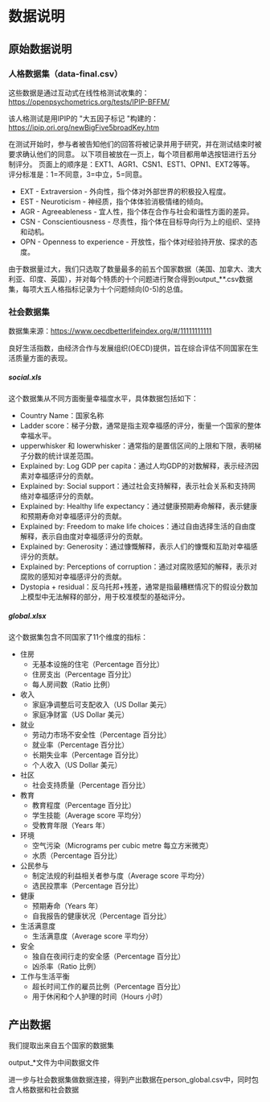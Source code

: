 # 数据说明

## 原始数据说明

### 人格数据集（data-final.csv）

这些数据是通过互动式在线性格测试收集的：https://openpsychometrics.org/tests/IPIP-BFFM/

该人格测试是用IPIP的 "大五因子标记 "构建的：https://ipip.ori.org/newBigFive5broadKey.htm

在测试开始时，参与者被告知他们的回答将被记录并用于研究，并在测试结束时被要求确认他们的同意。
以下项目被放在一页上，每个项目都用单选按钮进行五分制评分。
页面上的顺序是：EXT1、AGR1、CSN1、EST1、OPN1、EXT2等等。
评分标准是：1=不同意，3=中立，5=同意。

- EXT - Extraversion - 外向性，指个体对外部世界的积极投入程度。
- EST - Neuroticism - 神经质，指个体体验消极情绪的倾向。
- AGR - Agreeableness - 宜人性，指个体在合作与社会和谐性方面的差异。
- CSN - Conscientiousness - 尽责性，指个体在目标导向行为上的组织、坚持和动机。
- OPN - Openness to experience - 开放性，指个体对经验持开放、探求的态度。

由于数据量过大，我们只选取了数量最多的前五个国家数据（美国、加拿大、澳大利亚、印度、英国），并对每个特质的十个问题进行聚合得到output\_\*\*.csv数据集，每项大五人格指标记录为十个问题倾向(0-5)的总值。

### 社会数据集

数据集来源：https://www.oecdbetterlifeindex.org/#/11111111111

良好生活指数，由经济合作与发展组织(OECD)提供，旨在综合评估不同国家在生活质量方面的表现。

##### social.xls

这个数据集从不同方面衡量幸福度水平，具体数据包括如下：

- Country Name：国家名称
- Ladder score：梯子分数，通常是指主观幸福感的评分，衡量一个国家的整体幸福水平。
- upperwhisker 和 lowerwhisker：通常指的是置信区间的上限和下限，表明梯子分数的统计误差范围。
- Explained by: Log GDP per capita：通过人均GDP的对数解释，表示经济因素对幸福感评分的贡献。
- Explained by: Social support：通过社会支持解释，表示社会关系和支持网络对幸福感评分的贡献。
- Explained by: Healthy life expectancy：通过健康预期寿命解释，表示健康和预期寿命对幸福感评分的贡献。
- Explained by: Freedom to make life choices：通过自由选择生活的自由度解释，表示自由度对幸福感评分的贡献。
- Explained by: Generosity：通过慷慨解释，表示人们的慷慨和互助对幸福感评分的贡献。
- Explained by: Perceptions of corruption：通过对腐败感知的解释，表示对腐败的感知对幸福感评分的贡献。
- Dystopia + residual：反乌托邦+残差，通常是指最糟糕情况下的假设分数加上模型中无法解释的部分，用于校准模型的基础评分。

##### global.xlsx

这个数据集包含不同国家了11个维度的指标：

- 住房
  - 无基本设施的住宅（Percentage 百分比）
  - 住房支出（Percentage 百分比）
  - 每人房间数（Ratio 比例）
- 收入
  - 家庭净调整后可支配收入（US Dollar 美元）
  - 家庭净财富（US Dollar 美元）
- 就业
  - 劳动力市场不安全性（Percentage 百分比）
  - 就业率（Percentage 百分比）
  - 长期失业率（Percentage 百分比）
  - 个人收入（US Dollar 美元）
- 社区
  - 社会支持质量（Percentage 百分比）
- 教育
  - 教育程度（Percentage 百分比）
  - 学生技能（Average score 平均分）
  - 受教育年限（Years 年）
- 环境
  - 空气污染（Micrograms per cubic metre 每立方米微克）
  - 水质（Percentage 百分比）
- 公民参与
  - 制定法规的利益相关者参与度（Average score 平均分）
  - 选民投票率（Percentage 百分比）
- 健康
  - 预期寿命（Years 年）
  - 自我报告的健康状况（Percentage 百分比）
- 生活满意度
  - 生活满意度（Average score 平均分）
- 安全
  - 独自在夜间行走的安全感（Percentage 百分比）
  - 凶杀率（Ratio 比例）
- 工作与生活平衡
  - 超长时间工作的雇员比例（Percentage 百分比）
  - 用于休闲和个人护理的时间（Hours 小时）

## 产出数据

我们提取出来自五个国家的数据集

output\_\*文件为中间数据文件

进一步与社会数据集做数据连接，得到产出数据在person_global.csv中，同时包含人格数据和社会数据

